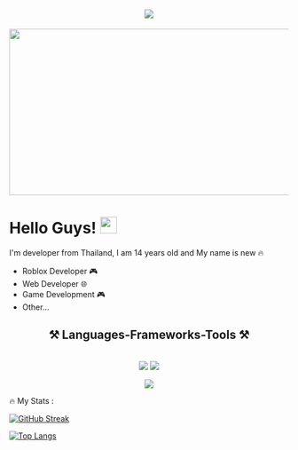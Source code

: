 <h1 align="center">
    <img src="https://readme-typing-svg.herokuapp.com/?font=Righteous&size=35&center=true&vCenter=true&width=500&height=70&duration=4000&lines=Hi+There!+👋;+I'm+Developer+from+Thailand!;" />
</h1>


<div align="center">
  <img src="https://media.giphy.com/media/dWesBcTLavkZuG35MI/giphy.gif" width="600" height="300"/>
</div>

<h1>
  Hello Guys!
  <img src="https://media.giphy.com/media/hvRJCLFzcasrR4ia7z/giphy.gif" width="30px"/>
</h1>

I'm developer from Thailand, I am 14 years old and My name is new :fire:

- Roblox Developer 🎮
- Web Developer 🌐
- Game Development 🎮
- Other...

<h2 align="center">⚒️ Languages-Frameworks-Tools ⚒️</h2>
<br/>
<div align="center">
    <img src="https://skillicons.dev/icons?i=bootstrap,html,css,vscode,github,figma,git" />
    <img src="https://skillicons.dev/icons?i=nodejs,python,javascript,mysql,c" /><br>
</div>
<p align="center">
  <a href="https://skillicons.dev">
    <img src="https://skillicons.dev/icons?i=git,kubernetes,cs" />
  </a>
</p>

:fire: My Stats :


[![GitHub Streak](http://github-readme-streak-stats.herokuapp.com?user=3EDITS&theme=dark&background=000000)](https://git.io/streak-stats)

[![Top Langs](https://github-readme-stats.vercel.app/api/top-langs/?username=3EDITS&layout=compact&theme=vision-friendly-dark)](https://github.com/anuraghazra/github-readme-stats)


